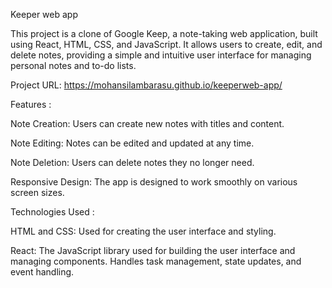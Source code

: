 Keeper web app

This project is a clone of Google Keep, a note-taking web application, built using React, HTML, CSS, and JavaScript. It allows users to create, edit, and delete notes, providing a simple and intuitive user interface for managing personal notes and to-do lists.

Project URL: https://mohansilambarasu.github.io/keeperweb-app/

Features :

Note Creation: Users can create new notes with titles and content.

Note Editing: Notes can be edited and updated at any time.

Note Deletion: Users can delete notes they no longer need.

Responsive Design: The app is designed to work smoothly on various screen sizes.


Technologies Used :

HTML and CSS: Used for creating the user interface and styling.

React: The JavaScript library used for building the user interface and managing components. Handles task management, state updates, and event handling.
